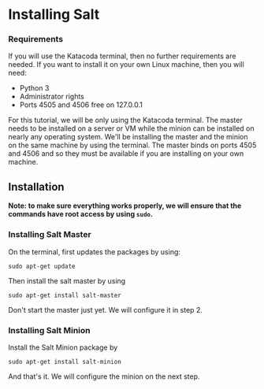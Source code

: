 # Installing Salt

### Requirements

If you will use the Katacoda terminal, then no further requirements are needed. If you want to install it on your own Linux machine, then you will need:
* Python 3
* Administrator rights
* Ports 4505 and 4506 free on 127.0.0.1

For this tutorial, we will be only using the Katacoda terminal. The master needs to be installed on a server or VM while the minion can be installed on nearly any operating system. We'll be installing the master and the minion on the same machine by using the terminal. The master binds on ports 4505 and 4506 and so they must be available if you are installing on your own machine.

## Installation
**Note: to make sure everything works properly, we will ensure that the commands have root access by using `sudo`.**

### Installing Salt Master
On the terminal, first updates the packages by using:
```
sudo apt-get update
```

Then install the salt master by using 
```
sudo apt-get install salt-master
```

Don't start the master just yet. We will configure it in step 2.


### Installing Salt Minion

Install the Salt Minion package by 
```
sudo apt-get install salt-minion
```

And that's it. We will configure the minion on the next step.

